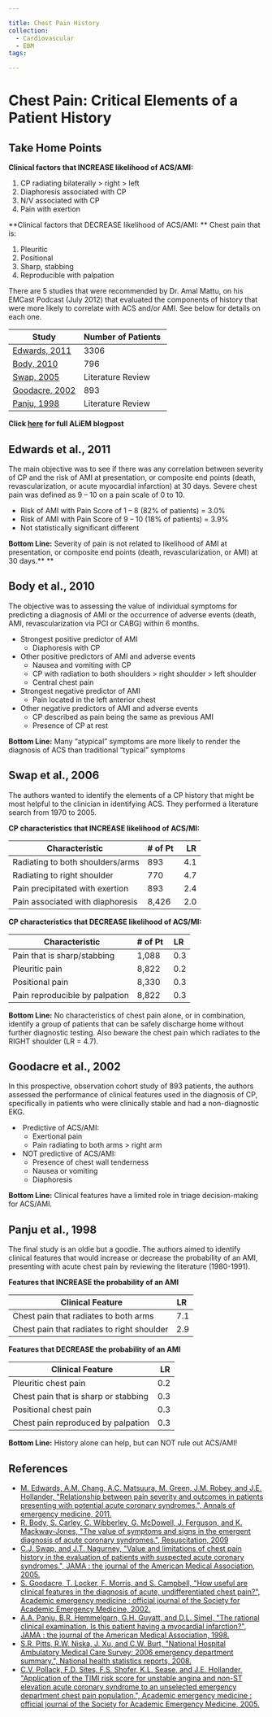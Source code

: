 ```yaml
---

title: Chest Pain History
collection:
  - Cardiovascular
  - EBM
tags:

---
```


# Chest Pain: Critical Elements of a Patient History

## Take Home Points

**Clinical factors that INCREASE likelihood of ACS/AMI:**

1.  CP radiating bilaterally &gt; right &gt; left
2.  Diaphoresis associated with CP
3.  N/V associated with CP
4.  Pain with exertion

**Clinical factors that DECREASE likelihood of ACS/AMI: **
Chest pain that is:

1.  Pleuritic
2.  Positional
3.  Sharp, stabbing
4.  Reproducible with palpation

There are 5 studies that were recommended by Dr. Amal Mattu, on his EMCast Podcast (July 2012) that evaluated the components of history that were more likely to correlate with ACS and/or AMI. See below for details on each one.

|  Study                                                        | Number of Patients  |
|---------------------------------------------------------------|---------------------|
| [Edwards, 2011](http://www.ncbi.nlm.nih.gov/pubmed/21802776)  | 3306                |
| [Body, 2010](http://www.ncbi.nlm.nih.gov/pubmed/20036454)     | 796                 |
| [Swap, 2005](http://www.ncbi.nlm.nih.gov/pubmed/16304077)     | Literature Review   |
| [Goodacre, 2002](http://www.ncbi.nlm.nih.gov/pubmed/11874776) | 893                 |
| [Panju, 1998](http://www.ncbi.nlm.nih.gov/pubmed/9786377)     | Literature Review   |

**Click [here](http://academiclifeinem.com/chest-pain-part-1-of-3-what-is-the-value-of-a-good-history/) for full ALiEM blogpost**

## Edwards et al., 2011

The main objective was to see if there was any correlation between severity of CP and the risk of AMI at presentation, or composite end points (death, revascularization, or acute myocardial infarction) at 30 days. Severe chest pain was defined as 9 – 10 on a pain scale of 0 to 10. 

-   Risk of AMI with Pain Score of 1 – 8 (82% of patients) = 3.0%
-   Risk of AMI with Pain Score of 9 – 10 (18% of patients) = 3.9%
-   Not statistically significant different

**Bottom Line:** Severity of pain is not related to likelihood of AMI at presentation, or composite end points (death, revascularization, or AMI) at 30 days.**
**

## Body et al., 2010

The objective was to assessing the value of individual symptoms for predicting a diagnosis of AMI or the occurrence of adverse events (death, AMI, revascularization via PCI or CABG) within 6 months. 

-   Strongest positive predictor of AMI
    -   Diaphoresis with CP
-   Other positive predictors of AMI and adverse events
    -   Nausea and vomiting with CP
    -   CP with radiation to both shoulders &gt; right shoulder &gt; left shoulder
    -   Central chest pain
-   Strongest negative predictor of AMI
    -   Pain located in the left anterior chest
-   Other negative predictors of AMI and adverse events
    -   CP described as pain being the same as previous AMI
    -   Presence of CP at rest

**Bottom Line:** Many “atypical” symptoms are more likely to render the diagnosis of ACS than traditional “typical” symptoms 

## Swap et al., 2006

The authors wanted to identify the elements of a CP history that might be most helpful to the clinician in identifying ACS. They performed a literature search from 1970 to 2005.

**CP characteristics that INCREASE likelihood of ACS/MI:**

| Characteristic                   | \# of Pt  |  LR |
|----------------------------------|-----------|-----|
| Radiating to both shoulders/arms | 893       | 4.1 |
| Radiating to right shoulder      | 770       | 4.7 |
| Pain precipitated with exertion  | 893       | 2.4 |
| Pain associated with diaphoresis | 8,426     | 2.0 |

**CP characteristics that DECREASE likelihood of ACS/MI:**

|  Characteristic                | \# of Pt  | LR  |
|--------------------------------|-----------|-----|
| Pain that is sharp/stabbing    | 1,088     | 0.3 |
| Pleuritic pain                 | 8,822     | 0.2 |
| Positional pain                | 8,330     | 0.3 |
| Pain reproducible by palpation | 8,822     | 0.3 |

**Bottom Line:** No characteristics of chest pain alone, or in combination, identify a group of patients that can be safely discharge home without further diagnostic testing. Also beware the chest pain which radiates to the RIGHT shoulder (LR = 4.7).

## Goodacre et al., 2002

In this prospective, observation cohort study of 893 patients, the authors assessed the performance of clinical features used in the diagnosis of CP, specifically in patients who were clinically stable and had a non-diagnostic EKG. 

-    Predictive of ACS/AMI:
    -   Exertional pain
    -   Pain radiating to both arms &gt; right arm
-    NOT predictive of ACS/AMI: 
    -   Presence of chest wall tenderness
    -   Nausea or vomiting
    -   Diaphoresis

**Bottom Line:** Clinical features have a limited role in triage decision-making for ACS/AMI.

## Panju et al., 1998

The final study is an oldie but a goodie. The authors aimed to identify clinical features that would increase or decrease the probability of an AMI, presenting with acute chest pain by reviewing the literature (1980-1991).

**Features that INCREASE the probability of an AMI**

|  Clinical Feature                          | LR  |
|--------------------------------------------|-----|
| Chest pain that radiates to both arms      | 7.1 |
| Chest pain that radiates to right shoulder | 2.9 |

**Features that DECREASE the probability of an AMI**

|  Clinical Feature                    |  LR |
|--------------------------------------|-----|
| Pleuritic chest pain                 | 0.2 |
| Chest pain that is sharp or stabbing | 0.3 |
| Positional chest pain                | 0.3 |
| Chest pain reproduced by palpation   | 0.3 |

**Bottom Line:** History alone can help, but can NOT rule out ACS/AMI! 

## References

-   [M. Edwards, A.M. Chang, A.C. Matsuura, M. Green, J.M. Robey, and J.E. Hollander, "Relationship between pain severity and outcomes in patients presenting with potential acute coronary syndromes.", Annals of emergency medicine, 2011.](http://www.ncbi.nlm.nih.gov/pubmed/21802776)
-   [R. Body, S. Carley, C. Wibberley, G. McDowell, J. Ferguson, and K. Mackway-Jones, "The value of symptoms and signs in the emergent diagnosis of acute coronary syndromes.", Resuscitation, 2009](http://www.ncbi.nlm.nih.gov/pubmed/20036454)
-   [C.J. Swap, and J.T. Nagurney, "Value and limitations of chest pain history in the evaluation of patients with suspected acute coronary syndromes.", JAMA : the journal of the American Medical Association, 2005.](%20http://www.ncbi.nlm.nih.gov/pubmed/16304077)
-   [S. Goodacre, T. Locker, F. Morris, and S. Campbell, "How useful are clinical features in the diagnosis of acute, undifferentiated chest pain?", Academic emergency medicine : official journal of the Society for Academic Emergency Medicine, 2002.](http://www.ncbi.nlm.nih.gov/pubmed/11874776)
-   [A.A. Panju, B.R. Hemmelgarn, G.H. Guyatt, and D.L. Simel, "The rational clinical examination. Is this patient having a myocardial infarction?", JAMA : the journal of the American Medical Association, 1998.](http://www.ncbi.nlm.nih.gov/pubmed/9786377)
-   [S.R. Pitts, R.W. Niska, J. Xu, and C.W. Burt, "National Hospital Ambulatory Medical Care Survey: 2006 emergency department summary.", National health statistics reports, 2008.](http://www.ncbi.nlm.nih.gov/pubmed/18958996)
-   [C.V. Pollack, F.D. Sites, F.S. Shofer, K.L. Sease, and J.E. Hollander, "Application of the TIMI risk score for unstable angina and non-ST elevation acute coronary syndrome to an unselected emergency department chest pain population.", Academic emergency medicine : official journal of the Society for Academic Emergency Medicine, 2005.](http://www.ncbi.nlm.nih.gov/pubmed/16365321)
